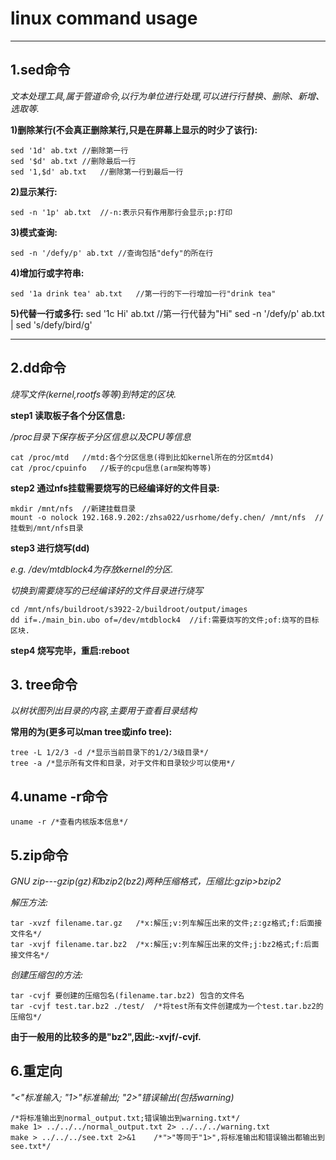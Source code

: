 #	linux command usage
***
## 1.sed命令

*文本处理工具,属于管道命令,以行为单位进行处理,可以进行行替换、删除、新增、选取等.*

**1)删除某行(不会真正删除某行,只是在屏幕上显示的时少了该行):**
	
	sed '1d' ab.txt	//删除第一行
	sed '$d' ab.txt	//删除最后一行
	sed '1,$d' ab.txt	//删除第一行到最后一行

**2)显示某行:**
	
	sed -n '1p' ab.txt	//-n:表示只有作用那行会显示;p:打印

**3)模式查询:**

	sed -n '/defy/p' ab.txt	//查询包括"defy"的所在行

**4)增加行或字符串:**
	
	sed '1a drink tea' ab.txt	//第一行的下一行增加一行"drink tea"

**5)代替一行或多行:**
	sed '1c Hi' ab.txt	//第一行代替为"Hi"
	sed -n '/defy/p' ab.txt | sed 's/defy/bird/g' 
***
## 2.dd命令
*烧写文件(kernel,rootfs等等)到特定的区块.*

**step1 读取板子各个分区信息:**

*/proc目录下保存板子分区信息以及CPU等信息*

	cat /proc/mtd	//mtd:各个分区信息(得到比如kernel所在的分区mtd4)
	cat /proc/cpuinfo	//板子的cpu信息(arm架构等等)

**step2 通过nfs挂载需要烧写的已经编译好的文件目录:**

	mkdir /mnt/nfs	//新建挂载目录
	mount -o nolock 192.168.9.202:/zhsa022/usrhome/defy.chen/ /mnt/nfs	//挂载到/mnt/nfs目录

**step3 进行烧写(dd)**

*e.g. /dev/mtdblock4为存放kernel的分区.*

*切换到需要烧写的已经编译好的文件目录进行烧写*
	
	cd /mnt/nfs/buildroot/s3922-2/buildroot/output/images
	dd if=./main_bin.ubo of=/dev/mtdblock4	//if:需要烧写的文件;of:烧写的目标区块.
**step4 烧写完毕，重启:reboot**

## 3. tree命令

*以树状图列出目录的内容,主要用于查看目录结构*

**常用的为(更多可以man tree或info tree):**

	tree -L 1/2/3 -d /*显示当前目录下的1/2/3级目录*/
	tree -a /*显示所有文件和目录，对于文件和目录较少可以使用*/

## 4.uname -r命令

	uname -r /*查看内核版本信息*/

## 5.zip命令

*GNU zip---gzip(gz)和bzip2(bz2)两种压缩格式，压缩比:gzip>bzip2*

*解压方法:*
	
	tar -xvzf filename.tar.gz	/*x:解压;v:列车解压出来的文件;z:gz格式;f:后面接文件名*/
	tar -xvjf filename.tar.bz2	/*x:解压;v:列车解压出来的文件;j:bz2格式;f:后面接文件名*/

*创建压缩包的方法:*

	tar -cvjf 要创建的压缩包名(filename.tar.bz2) 包含的文件名
	tar -cvjf test.tar.bz2 ./test/	/*将test所有文件创建成为一个test.tar.bz2的压缩包*/

**由于一般用的比较多的是"bz2",因此:-xvjf/-cvjf.**

## 6.重定向

*"<"标准输入; "1>"标准输出; "2>"错误输出(包括warning)*

	/*将标准输出到normal_output.txt;错误输出到warning.txt*/
	make 1> ../../../normal_output.txt 2> ../../../warning.txt
	make > ../../../see.txt 2>&1	/*">"等同于"1>",将标准输出和错误输出都输出到see.txt*/